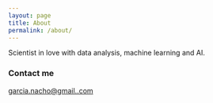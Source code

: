 ```yaml
---
layout: page
title: About
permalink: /about/
---
```


Scientist in love with data analysis, machine learning and AI.

### Contact me

[garcia.nacho@gmail..com](mailto:ohcan.aicrag@gmail.com)

